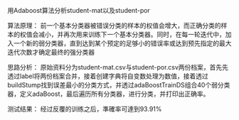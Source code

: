 用Adaboost算法分析student-mat以及student-por

算法原理：
前一个基本分类器被错误分类的样本的权值会增大，而正确分类的样本的权值会减小，并再次用来训练下一个基本分类器。同时，在每一轮迭代中，加入一个新的弱分类器，直到达到某个预定的足够小的错误率或达到预先指定的最大迭代次数才确定最终的强分类器

思路分析：
原始资料分为student-mat.csv与student-por.csv两份档案，首先先透过label将两份档案合并，接着创建字典将自变数处理为数值，接着透过buildStump找到误差最小的分类方式，并透过adaBoostTrainDS组合40个弱分类器，定义adaBoost，最后遍历所有分类器，进行分类，并打印出正确率。

测试结果：
经过反覆的训练之后，準確率可達到93.91%
